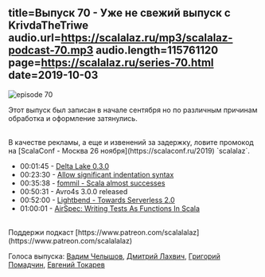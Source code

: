 title=Выпуск 70 - Уже не свежий выпуск с KrivdaTheTriwe
audio.url=https://scalalaz.ru/mp3/scalalaz-podcast-70.mp3
audio.length=115761120
page=https://scalalaz.ru/series-70.html
date=2019-10-03
----
![episode 70](https://scalalaz.ru/img/episode70.jpg)

Этот выпуск был записан в начале сентября но по различным причинам обработка и оформление затянулись.

<br/>
В качестве рекламы, а еще и извенений за задержку,
ловите промокод на [ScalaConf - Москва 26 ноября](https://scalaconf.ru/2019) `scalalaz`.
<br/>

* 00:01:45 - [Delta Lake 0.3.0](https://databricks.com/blog/2019/08/02/announcing-delta-lake-0-3-0-release.html) 
* 00:23:30 - [Allow significant indentation syntax](https://github.com/lampepfl/dotty/pull/7083) 
* 00:35:38 - [fommil - Scala almost successes](https://medium.com/@fommil/scala-almost-succeeded-c3b1028b02c5)
* 00:50:31 - Avro4s 3.0.0 released
* 00:52:00 - [Lightbend - Towards Serverless 2.0](https://github.com/cloudstateio/cloudstate/) 
* 01:00:01 - [AirSpec: Writing Tests As Functions In Scala](https://medium.com/airframe/airspec-bbc8d4369157)

<br/>
Поддержи подкаст [https://www.patreon.com/scalalalaz](https://www.patreon.com/scalalalaz)
<br/>

Голоса выпуска:
[Вадим Челышов](http://github.com/dos65),
[Дмитрий Лахвич](https://github.com/ReiReiRei),
[Григорий Помадчин](https://github.com/pomadchin),
[Евгений Токарев](https://twitter.com/strobegen)
